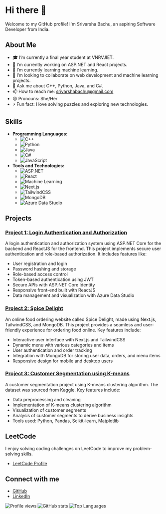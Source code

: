 # Hi there 👋

Welcome to my GitHub profile! I'm Srivarsha Bachu, an aspiring Software Developer from India.

## About Me

- 🎓 I’m currently a final year student at VNRVJIET.
- 🔭 I’m currently working on ASP.NET and React projects.
- 🌱 I’m currently learning machine learning.
- 👯 I’m looking to collaborate on web development and machine learning projects.
- 💬 Ask me about C++, Python, Java, and C#.
- 📫 How to reach me: srivarshabachu@gmail.com
- 😄 Pronouns: She/Her
- ⚡ Fun fact: I love solving puzzles and exploring new technologies.

## Skills

- **Programming Languages:**
  - ![C++](https://img.shields.io/badge/-C++-00599C?logo=c%2B%2B&logoColor=white)
  - ![Python](https://img.shields.io/badge/-Python-3776AB?logo=python&logoColor=white)
  - ![Java](https://img.shields.io/badge/-Java-007396?logo=java&logoColor=white)
  - ![C#](https://img.shields.io/badge/-C%23-239120?logo=c-sharp&logoColor=white)
  - ![JavaScript](https://img.shields.io/badge/-JavaScript-F7DF1E?logo=javascript&logoColor=black)
- **Tools and Technologies:**
  - ![ASP.NET](https://img.shields.io/badge/-ASP.NET-512BD4?logo=.net&logoColor=white)
  - ![React](https://img.shields.io/badge/-React-61DAFB?logo=react&logoColor=black)
  - ![Machine Learning](https://img.shields.io/badge/-Machine%20Learning-34A853?logo=google&logoColor=white)
  - ![Next.js](https://img.shields.io/badge/-Next.js-000000?logo=next.js&logoColor=white)
  - ![TailwindCSS](https://img.shields.io/badge/-TailwindCSS-38B2AC?logo=tailwind-css&logoColor=white)
  - ![MongoDB](https://img.shields.io/badge/-MongoDB-47A248?logo=mongodb&logoColor=white)
  - ![Azure Data Studio](https://img.shields.io/badge/-Azure%20Data%20Studio-0078D4?logo=microsoft-azure&logoColor=white)

## Projects

### [Project 1: Login Authentication and Authorization](https://github.com/srivarshabachu/Authentication)
A login authentication and authorization system using ASP.NET Core for the backend and ReactJS for the frontend. This project implements secure user authentication and role-based authorization. It includes features like:
- User registration and login
- Password hashing and storage
- Role-based access control
- Token-based authentication using JWT
- Secure APIs with ASP.NET Core Identity
- Responsive front-end built with ReactJS
- Data management and visualization with Azure Data Studio

### [Project 2: Spice Delight](https://github.com/srivarshabachu/spicedelight)
An online food ordering website called Spice Delight, made using Next.js, TailwindCSS, and MongoDB. This project provides a seamless and user-friendly experience for ordering food online. Key features include:
- Interactive user interface with Next.js and TailwindCSS
- Dynamic menu with various categories and items
- User authentication and order tracking
- Integration with MongoDB for storing user data, orders, and menu items
- Responsive design for mobile and desktop users

### [Project 3: Customer Segmentation using K-means](https://github.com/srivarsha/customer-segmentation)
A customer segmentation project using K-means clustering algorithm. The dataset was sourced from Kaggle. Key features include:
- Data preprocessing and cleaning
- Implementation of K-means clustering algorithm
- Visualization of customer segments
- Analysis of customer segments to derive business insights
- Tools used: Python, Pandas, Scikit-learn, Matplotlib
## LeetCode

I enjoy solving coding challenges on LeetCode to improve my problem-solving skills. 
- [LeetCode Profile](https://leetcode.com/u/srivarsha789/)


## Connect with me
- [GitHub](https://github.com/srivarshabachu)
- [LinkedIn](https://www.linkedin.com/in/srivarsha-bachu-b0902823a/)

![Profile views](https://komarev.com/ghpvc/?username=srivarshabachu&color=blue)
![GitHub stats](https://github-readme-stats.vercel.app/api?username=srivarshabachu&show_icons=true&theme=radical)
![Top Languages](https://github-readme-stats.vercel.app/api/top-langs/?username=srivarshabachu&layout=compact&theme=radical)
